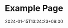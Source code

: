---
weight: 999
title: "Example Page"
description: ""
icon: "article"
date: "2024-01-15T13:24:23+09:00"
lastmod: "2024-01-15T13:24:23+09:00"
draft: false
toc: true
---
